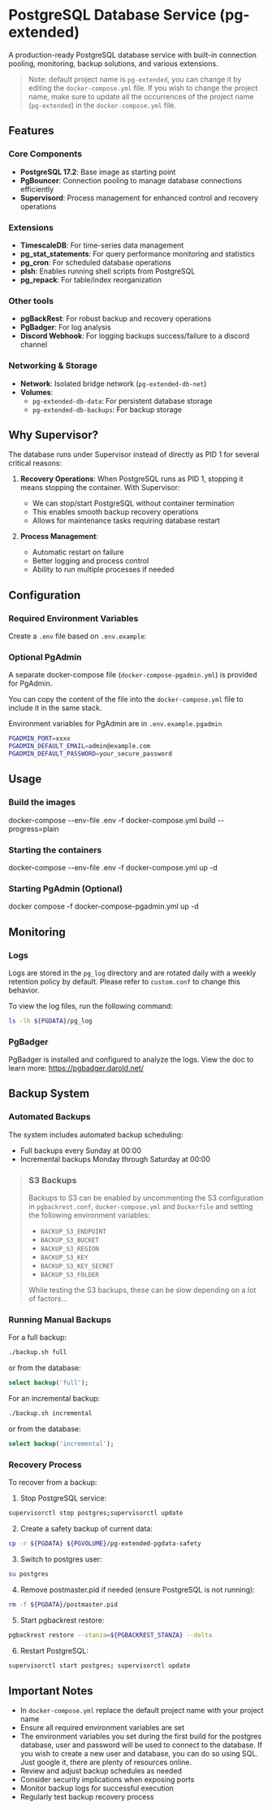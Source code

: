 # PostgreSQL Database Service (pg-extended)

A production-ready PostgreSQL database service with built-in connection pooling, monitoring, backup solutions, and various extensions.

> Note: default project name is `pg-extended`, you can change it by editing the `docker-compose.yml` file.
> If you wish to change the project name, make sure to update all the occurrences of the project name (`pg-extended`) in the `docker-compose.yml` file.

## Features

### Core Components

- **PostgreSQL 17.2**: Base image as starting point
- **PgBouncer**: Connection pooling to manage database connections efficiently
- **Supervisord**: Process management for enhanced control and recovery operations

### Extensions
- **TimescaleDB**: For time-series data management
- **pg_stat_statements**: For query performance monitoring and statistics
- **pg_cron**: For scheduled database operations
- **plsh**: Enables running shell scripts from PostgreSQL
- **pg_repack**: For table/index reorganization

### Other tools
- **pgBackRest**: For robust backup and recovery operations
- **PgBadger**: For log analysis
- **Discord Webhook**: For logging backups success/failure to a discord channel

### Networking & Storage

- **Network**: Isolated bridge network (`pg-extended-db-net`)
- **Volumes**:
  - `pg-extended-db-data`: For persistent database storage
  - `pg-extended-db-backups`: For backup storage


## Why Supervisor?

The database runs under Supervisor instead of directly as PID 1 for several critical reasons:

1. **Recovery Operations**: When PostgreSQL runs as PID 1, stopping it means stopping the container. With Supervisor:
   - We can stop/start PostgreSQL without container termination
   - This enables smooth backup recovery operations
   - Allows for maintenance tasks requiring database restart

2. **Process Management**:
   - Automatic restart on failure
   - Better logging and process control
   - Ability to run multiple processes if needed

## Configuration

### Required Environment Variables

Create a `.env` file based on `.env.example`:

### Optional PgAdmin

A separate docker-compose file (`docker-compose-pgadmin.yml`) is provided for PgAdmin.

You can copy the content of the file into the `docker-compose.yml` file to include it in the same stack.

Environment variables for PgAdmin are in `.env.example.pgadmin`

```bash
PGADMIN_PORT=xxxx
PGADMIN_DEFAULT_EMAIL=admin@example.com
PGADMIN_DEFAULT_PASSWORD=your_secure_password
```

## Usage

### Build the images

docker-compose --env-file .env -f docker-compose.yml build --progress=plain

### Starting the containers

docker-compose --env-file .env -f docker-compose.yml up -d

### Starting PgAdmin (Optional)

docker compose -f docker-compose-pgadmin.yml up -d

## Monitoring

### Logs

Logs are stored in the `pg_log` directory and are rotated daily with a weekly retention policy by default. Please refer to `custom.conf` to change this behavior.

To view the log files, run the following command:

```bash
ls -lh ${PGDATA}/pg_log
```

### PgBadger


PgBadger is installed and configured to analyze the logs.
View the doc to learn more: https://pgbadger.darold.net/

## Backup System

### Automated Backups

The system includes automated backup scheduling:
- Full backups every Sunday at 00:00
- Incremental backups Monday through Saturday at 00:00

> ### S3 Backups
> Backups to S3 can be enabled by uncommenting the S3 configuration in `pgbackrest.conf`, `docker-compose.yml` and `Dockerfile` and setting the following environment variables:
> 
> - `BACKUP_S3_ENDPOINT`
> - `BACKUP_S3_BUCKET`
> - `BACKUP_S3_REGION`
> - `BACKUP_S3_KEY`
> - `BACKUP_S3_KEY_SECRET`
> - `BACKUP_S3_FOLDER`
> 
> While testing the S3 backups, these can be slow depending on a lot of factors...

### Running Manual Backups

For a full backup:
```bash
./backup.sh full

```
or from the database:
```sql
select backup('full');
```

For an incremental backup:
```bash
./backup.sh incremental
```
or from the database:
```sql
select backup('incremental');
```
### Recovery Process

To recover from a backup:

1. Stop PostgreSQL service:
```bash
supervisorctl stop postgres;supervisorctl update
```

2. Create a safety backup of current data:
```bash
cp -r ${PGDATA} ${PGVOLUME}/pg-extended-pgdata-safety
```

3. Switch to postgres user:
```bash
su postgres
```

4. Remove postmaster.pid if needed (ensure PostgreSQL is not running):
```bash
rm -f ${PGDATA}/postmaster.pid
```

5. Start pgbackrest restore:
```bash
pgbackrest restore --stanza=${PGBACKREST_STANZA} --delta
```

6. Restart PostgreSQL:
```bash
supervisorctl start postgres; supervisorctl update
```


## Important Notes

- In `docker-compose.yml` replace the default project name with your project name
- Ensure all required environment variables are set
- The environment variables you set during the first build for the postgres database, user and password will be used to connect to the database. If you wish to create a new user and database, you can do so using SQL. Just google it, there are plenty of resources online.
- Review and adjust backup schedules as needed
- Consider security implications when exposing ports
- Monitor backup logs for successful execution
- Regularly test backup recovery process